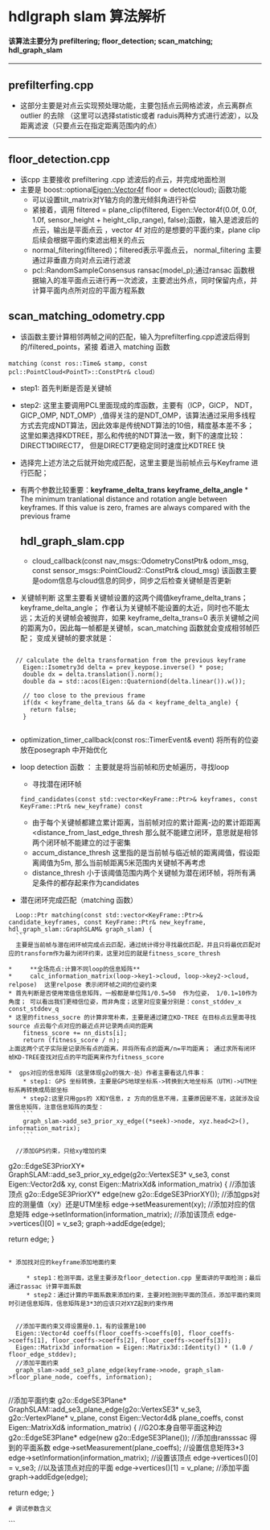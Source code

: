 # hdlgraph slam 算法解析
#### 该算法主要分为 prefiltering; floor_detection; scan_matching; hdl_graph_slam
****
 ## prefilterfing.cpp      
   *  这部分主要是对点云实现预处理功能，主要包括点云网格滤波，点云离群点outlier 的去除 （这里可以选择statistic或者 raduis两种方式进行滤波），以及距离滤波（只要点云在指定距离范围内的点）
   ****
  
   ## floor_detection.cpp
  * 该cpp 主要接收 prefiltering .cpp  滤波后的点云，并完成地面检测
  * 主要是  boost::optional<Eigen::Vector4f> floor = detect(cloud); 函数功能
       * 可以设置tilt_matrix对Y轴方向的激光倾斜角进行补偿
       * 紧接着，调用 filtered = plane_clip(filtered, Eigen::Vector4f(0.0f, 0.0f, 1.0f, sensor_height + height_clip_range), false);函数，输入是滤波后的点云，输出是平面点云 ，vector 4f 对应的是想要的平面约束，plane clip 后续会根据平面约束滤出相关的点云
       * normal_filtering(filtered)；filtered表示平面点云， normal_filtering 主要通过非垂直方向对点云进行滤波
       *    pcl::RandomSampleConsensus<PointT> ransac(model_p);通过ransac 函数根据输入的准平面点云进行再一次滤波，主要滤出外点，同时保留内点，并计算平面内点所对应的平面方程系数
       
       
  ## scan_matching_odometry.cpp
 * 该函数主要计算相邻两帧之间的匹配，输入为prefilterfing.cpp滤波后得到的/filtered_points，紧接
 着进入 matching 函数
 ```
 matching（const ros::Time& stamp, const pcl::PointCloud<PointT>::ConstPtr& cloud）
 ```
 * step1: 首先判断是否是关键帧
 * step2: 这里主要调用PCL里面现成的库函数，主要有（ICP，GICP， NDT， GICP_OMP, NDT_OMP）,值得关注的是NDT_OMP，该算法通过采用多线程方式去完成NDT算法，因此效率是传统NDT算法的10倍，精度基本差不多； 这里如果选择KDTREE，那么和传统的NDT算法一致，剩下的速度比较： DIRECT1》DIRECT7， 但是DIRECT7更稳定同时速度比KDTREE 快
 * 选择完上述方法之后就开始完成匹配，这里主要是当前帧点云与Keyframe 进行匹配；
 * 有两个参数比较重要：**keyframe_delta_trans**
     **keyframe_delta_angle** 
                * The minimum tranlational distance and rotation angle between keyframes. If this value is zero, frames are always compared with the previous frame


   ## hdl_graph_slam.cpp
   * cloud_callback(const nav_msgs::OdometryConstPtr& odom_msg, const sensor_msgs::PointCloud2::ConstPtr& cloud_msg)
  该函数主要是odom信息与cloud信息的同步，同步之后检查关键帧是否更新
  * 关键帧判断 
     这里主要看关键帧设置的这两个阈值keyframe_delta_trans；keyframe_delta_angle；
 作者认为关键帧不能设置的太近，同时也不能太远；太近的关键帧会被抛弃，如果 keyframe_delta_trans=0 表示关键帧之间的距离为0，因此每一帧都是关键帧，scan_matching 函数就会变成相邻帧匹配； 变成关键帧的要求就是：

```
 
  // calculate the delta transformation from the previous keyframe
    Eigen::Isometry3d delta = prev_keypose.inverse() * pose;
    double dx = delta.translation().norm();
    double da = std::acos(Eigen::Quaterniond(delta.linear()).w());

    // too close to the previous frame
    if(dx < keyframe_delta_trans && da < keyframe_delta_angle) {
      return false;
    }
    
 ```
 * optimization_timer_callback(const ros::TimerEvent& event) 将所有的位姿放在posegraph 中开始优化
  * loop detection 函数 ： 主要就是将当前帧和历史帧遍历，寻找loop
     *    寻找潜在闭环帧
     ```
     find_candidates(const std::vector<KeyFrame::Ptr>& keyframes, const KeyFrame::Ptr& new_keyframe) const
      ```
      * 由于每个关键帧都建立累计距离，当前帧对应的累计距离-边的累计距距离<distance_from_last_edge_thresh 那么就不能建立闭环，意思就是相邻两个闭环帧不能建立的过于密集
      * accum_distance_thresh 这里指的是当前帧与临近帧的距离阈值，假设距离阈值为5m, 那么当前帧距离5米范围内关键帧不再考虑
      * distance_thresh 小于该阈值范围内两个关键帧为潜在闭环帧，将所有满足条件的都存起来作为candidates

    
  * 潜在闭环完成匹配（matching 函数）
  
  ```
    Loop::Ptr matching(const std::vector<KeyFrame::Ptr>& candidate_keyframes, const KeyFrame::Ptr& new_keyframe, hdl_graph_slam::GraphSLAM& graph_slam) {
    ```
    主要是当前帧与潜在闭环帧完成点云匹配，通过统计得分寻找最优匹配，并且只将最优匹配对应的transform作为最为闭环约束，这里对应的就是fitness_score_thresh
    
*     **全场亮点:计算不同loop的信息矩阵**
*     calc_information_matrix(loop->key1->cloud, loop->key2->cloud, relpose)  这里relpose 表示闭环帧之间的位姿约束 
  * 首先判断是否使用常值信息矩阵，一般都是单位阵1/0.5=50  作为位姿， 1/0.1=10作为角度； 可以看出我们更相信位姿，而非角度；这里对应变量分别是：const_stddev_x const_stddev_q
  * 这里的fitness_socre 的计算非常朴素，主要是通过建立KD-TREE 在目标点云里面寻找source 点云每个点对应的最近点并记录两点间的距离
      fitness_score += nn_dists[i]; 
      return (fitness_score / n);
 上面这两个式子实际是记录所有点的距离，并将所有点的距离/n=平均距离； 通过求所有闭环帧KD-TREE查找对应点的平均距离来作为fitness_score    
 
*  gps对应的信息矩阵（这里体现g2o的强大☞处）作者主要看这几件事：
      * step1: GPS 坐标转换，主要是GPS地球坐标系->转换到大地坐标系（UTM)->UTM坐标系再转换成局部坐标
      * step2:这里只用gps的 X和Y信息，z 方向的信息不用，主要原因是不准，这就涉及设置信息矩阵，注意信息矩阵的类型：
      ```
      graph_slam->add_se3_prior_xy_edge((*seek)->node, xyz.head<2>(), information_matrix);
      ```
  
  ```
      //添加GPS约束，只给xy增加约束
g2o::EdgeSE3PriorXY* GraphSLAM::add_se3_prior_xy_edge(g2o::VertexSE3* v_se3, const Eigen::Vector2d& xy, const Eigen::MatrixXd& information_matrix) {
     //添加该顶点
    g2o::EdgeSE3PriorXY* edge(new g2o::EdgeSE3PriorXY());
    //添加gps对应的测量值（xy）还是UTM坐标
   edge->setMeasurement(xy);
   //添加对应的信息矩阵
  edge->setInformation(information_matrix);
   //添加该顶点
  edge->vertices()[0] = v_se3;
  graph->addEdge(edge);

  return edge;
}
```  

* 添加找对应的keyframe添加地面约束

     * step1：检测平面，这里主要涉及floor_detection.cpp 里面讲的平面检测；最后通过rassac 计算平面系数
     * step2：通过计算的平面系数来添加约束，主要对检测到平面的顶点，添加平面约束同时引进信息矩阵，信息矩阵是3*3的应该只对XYZ起到约束作用
     
  ```
      //添加平面约束又得设置是0.1，有的设置是100
      Eigen::Vector4d coeffs(floor_coeffs->coeffs[0], floor_coeffs->coeffs[1], floor_coeffs->coeffs[2], floor_coeffs->coeffs[3]);
      Eigen::Matrix3d information = Eigen::Matrix3d::Identity() * (1.0 / floor_edge_stddev);
      //添加平面约束
      graph_slam->add_se3_plane_edge(keyframe->node, graph_slam->floor_plane_node, coeffs, information);
```
```
//添加平面约束
g2o::EdgeSE3Plane* GraphSLAM::add_se3_plane_edge(g2o::VertexSE3* v_se3, g2o::VertexPlane* v_plane, const Eigen::Vector4d& plane_coeffs, const Eigen::MatrixXd& information_matrix) {
    //G2O本身自带平面这种边
    g2o::EdgeSE3Plane* edge(new g2o::EdgeSE3Plane());
  //添加由ransssac 得到的平面系数
  edge->setMeasurement(plane_coeffs);
  //设置信息矩阵3*3
  edge->setInformation(information_matrix);
  //设置该顶点
  edge->vertices()[0] = v_se3;
  //以及该顶点对应的平面
  edge->vertices()[1] = v_plane;
  //添加平面
  graph->addEdge(edge);

  return edge;
}
```
# 调试参数含义
```
<?xml version="1.0"?>
<launch>
  <!-- arguments -->
  <param name="use_sim_time" value="true" />
  <arg name="nodelet_manager" default="velodyne_nodelet_manage" />
  <arg name="enable_floor_detection" default="true" />
  <arg name="enable_gps" default="true" />

  <!-- in case you use velodyne_driver, comment out the following line -->
  <node pkg="nodelet" type="nodelet" name="$(arg nodelet_manager)" args="manager" output="screen"/>

  <!-- prefiltering_nodelet -->
  <node pkg="nodelet" type="nodelet" name="prefiltering_nodelet" args="load hdl_graph_slam/PrefilteringNodelet $(arg nodelet_manager)">
    <param name="use_distance_filter" value="true" />   <!--使用距离滤波-->
    <param name="distance_near_thresh" value="1.0" />   <!--使用大于该距离范围的点云-->
    <param name="distance_far_thresh" value="50.0" />   <!--使用小于该距离范围的点云-->
    <!-- NONE, VOXELGRID, or APPROX_VOXELGRID -->
    <param name="downsample_method" value="VOXELGRID" />  <!--采取不同下采样的方法-->
    <param name="downsample_resolution" value="0.2" />   <!--下采用分辨率-->
    <!-- NONE, RADIUS, or STATISTICAL -->
    <param name="outlier_removal_method" value="RADIUS" />  <!--外点过滤-->
    <param name="statistical_mean_k" value="30" />         <!--统计的方式过滤外点，周围的neighbor数目最小30-->
    <param name="statistical_stddev" value="1.2" />         <!--统计的方式过滤外点，设置判断是否为离群点的阈值-->
    <param name="radius_radius" value="0.5" />              <!--以半径为0.5米的方式进行统计-->
    <param name="radius_min_neighbors" value="5" />           <!--统计的邻居的最小数目为5-->
  </node>

  <!-- scan_matching_odometry_nodelet -->
  <node pkg="nodelet" type="nodelet" name="scan_matching_odometry_nodelet" args="load hdl_graph_slam/ScanMatchingOdometryNodelet $(arg nodelet_manager)">
      <param name="keyframe_delta_trans" value="2.5" />       <!--两个关键帧进行匹配的最小距离间隔，如果设置的太小，就变成前后帧进行匹配-->
      <param name="keyframe_delta_angle" value="1.0" />         <!--两个关键帧进行匹配的最小角度间隔-->
      <param name="keyframe_delta_time" value="5.0" />            <!--两个关键帧进行匹配的时间间隔-->
      <param name="transform_thresholding" value="false" />
      <param name="max_acceptable_trans" value="2.0" />   <!--如果两个关键帧匹配后的相对位移太大，就丢弃当前帧，而采用上一帧的变换-->
      <param name="max_acceptable_angle" value="1.0" />    <!--如果两个关键帧匹配后的相对角度太大，就丢弃当前帧，而采用上一帧的变换-->
      <param name="downsample_method" value="NONE" />      <!--(VOXELGRID, APPROX_VOXELGRID, NONE)-->
      <param name="downsample_resolution" value="0.1" />
      <!-- ICP, GICP, NDT, GICP_OMP, or NDT_OMP(recommended) -->  <!--这里如果选择KDTREE，那么和传统的NDT算法一致，剩下的速度比较： DIRECT1》DIRECT7， 但是DIRECT7更稳定同时速度比KDTREE 快-->
      <param name="registration_method" value="NDT_OMP" />
      <param name="ndt_resolution" value="2.0" />   <!--比较重要的参数，设置ndt 分辨率-->
      <param name="ndt_num_threads" value="0" />     <!--比较重要的参数，设置ndt 线程数，可以多线程运行，提高速度-->
      <param name="ndt_nn_search_method" value="DIRECT7" />  <!--比kdtree 快-->
  </node>

  <!-- floor_detection_nodelet -->
  <node pkg="nodelet" type="nodelet" name="floor_detection_nodelet" args="load hdl_graph_slam/FloorDetectionNodelet $(arg nodelet_manager)"  if="$(arg enable_floor_detection)">
    <param name="sensor_height" value="2.0" />       <!--approximate sensor height [m]-->
    <param name="height_clip_range" value="0.5" />    <!--points with heights in [sensor_height - height_clip_range, sensor_height + height_clip_range] will be used for floor detection-->
    <param name="floor_pts_thresh" value="1024" />    <!-- minimum number of support points of RANSAC to accept a detected floor plane-->
    <param name="floor_normal_thresh" value="5.0" />    <!--verticality check thresold for the detected floor plane [deg]-->
    <param name="use_normal_fitlering" value="true" />   <!--if true, points with "non-"vertical normals will be filtered before RANSAC-->
    <param name="normal_filter_thresh" value="10.0" />      <!--"non-"verticality check threshold [deg]-->
  </node>

  <!-- hdl_graph_slam_nodelet -->
  <node pkg="nodelet" type="nodelet" name="hdl_graph_slam_nodelet" args="load hdl_graph_slam/HdlGraphSlamNodelet $(arg nodelet_manager)">
    <!-- keyframe registration params -->
    <param name="enable_gps" value="$(arg enable_gps)" />
    <param name="max_keyframes_per_update" value="10" />   <!--设置每次循环从keyframe 加入到loop的数目-->
    <param name="keyframe_delta_trans" value="10.0" />     <!--设置前后两帧匹配的的距离，不能太近也不能太远，如果是0，就变成前后帧匹配-->
    <param name="keyframe_delta_angle" value="3.0" />      <!--设置前后两帧匹配的的角度，不能太近也不能太远，如果是0，就变成前后帧匹配-->
    <!-- loop closure params -->
    <param name="distance_thresh" value="30.0" />             <!--小于该阈值范围内两个关键帧为潜在闭环帧，将所有满足条件的都存起来作为candidate-->
    <param name="accum_distance_thresh" value="60.0" />      <!-- 这里指的是当前帧与临近帧的距离阈值，假设距离阈值为5m, 那么当前帧距离5米范围内关键帧不再考虑-->
    <param name="min_edge_interval" value="10.0" />          <!-- 这里指的是当前帧与临近帧的距离阈值，假设距离阈值为5m, 那么当前帧距离5米范围内关键帧不再考虑-->
    <param name="fitness_score_thresh" value="2.0" />         <!-- 闭环帧匹配得分-->
    <!-- scan matching params -->
    <param name="registration_method" value="NDT_OMP" />       <!-- 闭环帧匹配方法-->
    <param name="ndt_resolution" value="2.0" />                 <!-- 闭环帧匹配分辨率-->
    <param name="ndt_num_threads" value="0" />                   <!-- 闭环帧匹配线程数目-->
    <param name="ndt_nn_search_method" value="DIRECT7" />          <!-- 闭环帧寻找临近点搜索方法-->
    <!-- information matrix params -->
    <param name="floor_edge_stddev" value="100.0" />                <!-- 地面约束XYZ的信息矩阵 1/100-->
    <param name="gps_edge_stddev" value="1000.0" />                 <!-- GPS约束XY的信息矩阵 1/1000-->
    <param name="use_const_inf_matrix" value="false" />              <!-- 是否使用常值信息矩阵对于闭环帧匹配-->
    <param name="const_stddev_x" value="0.5" />                        <!--设置XYZ常值信息矩阵1/0.5-->
    <param name="const_stddev_q" value="0.1" />                        <!--设置角度常值信息矩阵1/0.5-->
    <param name="var_gain_a" value="20.0" />                           <!--设置动态信息矩阵增益-->
    <param name="min_stddev_x" value="0.1" />                           <!--设置动态信息矩阵xyz最小值-->
    <param name="max_stddev_x" value="5.0" />                           <!--设置动态信息矩阵xyz最大值-->
    <param name="min_stddev_q" value="0.05" />                          <!--设置动态信息矩阵角度最小值-->
    <param name="max_stddev_q" value="0.2" />                            <!--设置动态信息矩阵角度最大值-->
    <!-- update params -->
    <param name="graph_update_interval" value="3.0" />                 <!--graph_update_interval 的更新频率-->
    <param name="map_cloud_update_interval" value="10.0" />              <!--全局地图的更新频率-->
    <param name="map_cloud_resolution" value="0.05" />                    <!--全局地图的分辨率的更新频率-->
  </node>

  <node pkg="hdl_graph_slam" type="map2odom_publisher.py" name="map2odom_publisher" />
</launch>
```
    
    
 
   
    
   
          